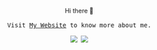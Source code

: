 <p align="center">
Hi there 👋
  <br/><br/>

<!--
**nikhilpal2705/nikhilpal2705** is a ✨ _special_ ✨ repository because its `README.md` (this file) appears on your GitHub profile.

Here are some ideas to get you started:

- 🔭 I’m currently working on ...
- 🌱 I’m currently learning ...
- 👯 I’m looking to collaborate on ...
- 🤔 I’m looking for help with ...
- 💬 Ask me about ...
- 📫 How to reach me: ...
- 😄 Pronouns: ...
- ⚡ Fun fact: ...
-->
<samp>
   Visit <a href="https://nikhilpal2705.github.io">My Website</a> to know more about me.
   <br/><br/>
   <a href="https://t.me/nikhilpal2705"><img src="https://img.shields.io/badge/Telegram-2CA5E0?style=for-the-badge&logo=telegram&logoColor=white" /></a>
   <a href="https://twitter.com/nikhilpal2705"><img src="https://img.shields.io/badge/Twitter-1DA1F2?style=for-the-badge&logo=twitter&logoColor=white" /></a>  
</samp></p>
